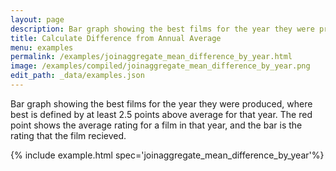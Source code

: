 ```yaml
---
layout: page
description: Bar graph showing the best films for the year they were produced, where best is defined by at least 2.5 points above average for that year. The red point shows the average rating for a film in that year, and the bar is the rating that the film recieved.
title: Calculate Difference from Annual Average
menu: examples
permalink: /examples/joinaggregate_mean_difference_by_year.html
image: /examples/compiled/joinaggregate_mean_difference_by_year.png
edit_path: _data/examples.json
---
```


Bar graph showing the best films for the year they were produced, where best is defined by at least 2.5 points above average for that year. The red point shows the average rating for a film in that year, and the bar is the rating that the film recieved.

{% include example.html spec='joinaggregate_mean_difference_by_year'%}

